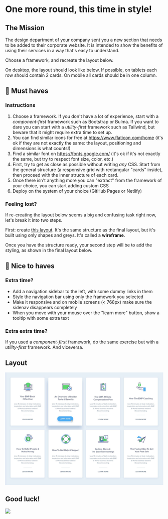 # One more round, this time in style!

## The Mission

The design department of your company sent you a new section that needs to be added to their corporate website. It is intended to show the benefits of using their services in a way that's easy to understand.

Choose a framework, and recreate the layout below.

On desktop, the layout should look like below. If possible, on tablets each row should contain 2 cards. On mobile all cards should be in one column.

## 🌱 Must haves

### Instructions

1. Choose a framework. If you don't have a lot of experience, start with a _component-first_ framework such as Bootstrap or Bulma. If you want to dare you can start with a _utility-first_ framework such as Tailwind, but beware that it might require extra time to set up.
2. You can find similar icons for free at https://www.flaticon.com/home (it's ok if they are not exactly the same: the layout, positioning and dimensions is what counts!)
3. Find a similar font on https://fonts.google.com/ (it's ok if it's not exactly the same, but try to respect font size, color, etc.)
4. First, try to get as close as possible without writing _any_ CSS. Start from the general structure (a responsive grid with rectangular "cards" inside), then proceed with the inner structure of each card.
5. Once there isn't anything more you can "extract" from the framework of your choice, you can start adding custom CSS
6. Deploy on the system of your choice (GitHub Pages or Netlify)

### Feeling lost?

If re-creating the layout below seems a big and confusing task right now, let's break it into two steps.

First: create [this layout](images/exercise-framework-wireframe.png). It's the same structure as the final layout, but it's built using only shapes and greys. It's called a **wireframe**.

Once you have the structure ready, your second step will be to add the styling, as shown in the final layout below.

## 🌼 Nice to haves

### Extra time?

- Add a navigation sidebar to the left, with some dummy links in them
- Style the navigation bar using only the framework you selected
- Make it responsive and on mobile screens (< 768px) make sure the sidenav disappears completely
- When you move with your mouse over the "learn more" button, show a tooltip with some extra text

### Extra extra time?

If you used a _component-first_ framework, do the same exercise but with a _utility-first_ framework. And viceversa.

## Layout

![Layout](images/exercise-framework.png)

## Good luck!

![](https://media.giphy.com/media/5wWf7GW1AzV6pF3MaVW/giphy.gif)
